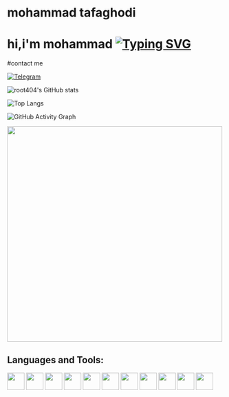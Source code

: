 # mohammad tafaghodi
# hi,i'm mohammad [![Typing SVG](https://readme-typing-svg.herokuapp.com?font=Fira+Code&pause=1000&color=00F76D&width=435&lines=I'm+a+linuxuser;I'm+a+Designer;I'm+a+Developer)](https://git.io/typing-svg)


#contact me

[![Telegram](https://img.shields.io/badge/Telegram-2CA5E0?style=for-the-badge&logo=telegram&logoColor=white)](https://t.me/root404)


![root404's GitHub stats](https://github-readme-stats.vercel.app/api?username=root404-ir&show_icons=true&theme=radical)

![Top Langs](https://github-readme-stats.vercel.app/api/top-langs/?username=root404-ir&layout=compact&theme=radical)

![GitHub Activity Graph](https://github-readme-activity-graph.vercel.app/graph?username=root404-ir&theme=react-dark)

<img src="https://media.giphy.com/media/qgQUggAC3Pfv687qPC/giphy.gif" width="500"/>

## Languages and Tools:
<p>
  <img src="https://cdn.jsdelivr.net/gh/devicons/devicon/icons/html5/html5-original.svg" width="40" height="40"/>
  <img src="https://cdn.jsdelivr.net/gh/devicons/devicon/icons/css3/css3-original.svg" width="40" height="40"/>
  <img src="https://cdn.jsdelivr.net/gh/devicons/devicon/icons/sass/sass-original.svg" width="40" height="40"/>
  <img src="https://cdn.jsdelivr.net/gh/devicons/devicon/icons/javascript/javascript-original.svg" width="40" height="40"/>
  <img src="https://cdn.jsdelivr.net/gh/devicons/devicon/icons/bootstrap/bootstrap-original.svg" width="40" height="40"/>
  <img src="https://cdn.jsdelivr.net/gh/devicons/devicon@latest/icons/react/react-original.svg" width="40" height="40"/>
  <img src="https://cdn.jsdelivr.net/gh/devicons/devicon@latest/icons/tailwindcss/tailwindcss-original.svg" width="40" height="40"/>
  <img src="https://cdn.jsdelivr.net/gh/devicons/devicon/icons/nodejs/nodejs-original.svg" width="40" height="40"/>
  <img src="https://cdn.jsdelivr.net/gh/devicons/devicon@latest/icons/git/git-original.svg" width="40" height="40"/>
  <img src="https://cdn.jsdelivr.net/gh/devicons/devicon@latest/icons/linux/linux-original.svg" width="40" height="40"/>
  <img src="https://cdn.jsdelivr.net/gh/devicons/devicon@latest/icons/wordpress/wordpress-plain.svg" width="40" height="40"/>


</p>
